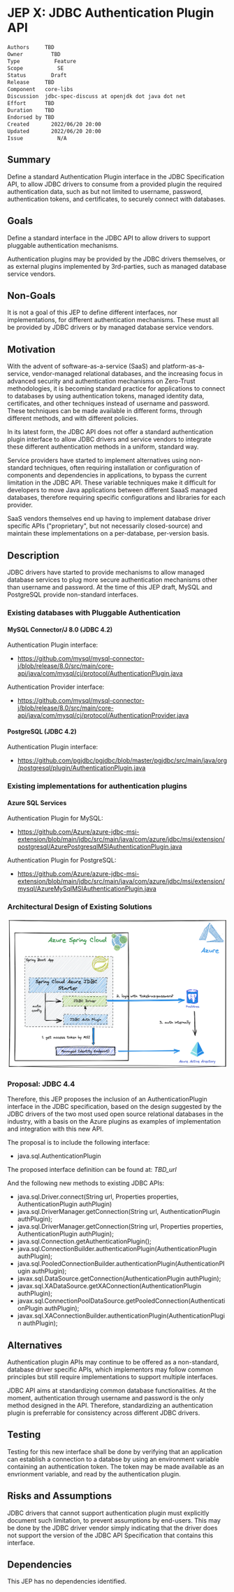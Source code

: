 # JEP X: JDBC Authentication Plugin API

```
Authors     TBD
Owner		  TBD
Type		   Feature
Scope		    SE
Status		  Draft 
Release     TBD
Component   core-libs
Discussion	jdbc-spec-discuss at openjdk dot java dot net 
Effort      TBD
Duration    TBD
Endorsed by TBD
Created		  2022/06/20 20:00 
Updated		  2022/06/20 20:00 
Issue		    N/A
```

Summary
-------

Define a standard Authentication Plugin interface in the JDBC Specification API,
to allow JDBC drivers to consume from a provided plugin the required
authentication data, such as but not limited to username, password,
authentication tokens, and certificates, to securely connect with databases.

Goals
-----

Define a standard interface in the JDBC API to allow drivers to support
pluggable authentication mechanisms.

Authentication plugins may be provided by the JDBC drivers themselves, or as
external plugins implemented by 3rd-parties, such as managed database service
vendors.

Non-Goals
---------

It is not a goal of this JEP to define different interfaces, nor
implementations, for different authentication mechanisms. These must all be
provided by JDBC drivers or by managed database service vendors.

Motivation
----------

With the advent of software-as-a-service (SaaS) and platform-as-a-service,
vendor-managed relational databases, and the increasing focus in advanced
security and authentication mechanisms on Zero-Trust methodologies, it is
becoming standard practice for applications to connect to databases by using
authentication tokens, managed identity data, certificates, and other techniques
instead of username and password. These techniques can be made available in
different forms, through different methods, and with different policies.

In its latest form, the JDBC API does not offer a standard authentication plugin
interface to allow JDBC drivers and service vendors to integrate these different
authentication methods in a uniform, standard way.

Service providers have started to implement alternatives using non-standard
techniques, often requiring installation or configuration of components and
dependencies in applications, to bypass the current limitation in the JDBC API.
These variable techniques make it difficult for developers to move Java
applications between different SaaaS managed databases, therefore requiring
specific configurations and libraries for each provider.

SaaS vendors themselves end up having to implement database driver specific APIs
("proprietary", but not necessarily closed-source) and maintain these
implementations on a per-database, per-version basis.

Description
-----------

JDBC drivers have started to provide mechanisms to allow managed database
services to plug more secure authentication mechanisms other than username and
password. At the time of this JEP draft, MySQL and PostgreSQL provide
non-standard interfaces.

### Existing databases with Pluggable Authentication

#### **MySQL Connector/J 8.0 (JDBC 4.2)**

Authentication Plugin interface:

 * https://github.com/mysql/mysql-connector-j/blob/release/8.0/src/main/core-api/java/com/mysql/cj/protocol/AuthenticationPlugin.java

Authentication Provider interface:

 * https://github.com/mysql/mysql-connector-j/blob/release/8.0/src/main/core-api/java/com/mysql/cj/protocol/AuthenticationProvider.java 

#### **PostgreSQL (JDBC 4.2)**

Authentication Plugin interface:

 * https://github.com/pgjdbc/pgjdbc/blob/master/pgjdbc/src/main/java/org/postgresql/plugin/AuthenticationPlugin.java

### Existing implementations for authentication plugins

#### **Azure SQL Services**

Authentication Plugin for MySQL:

 * https://github.com/Azure/azure-jdbc-msi-extension/blob/main/jdbc/src/main/java/com/azure/jdbc/msi/extension/postgresql/AzurePostgresqlMSIAuthenticationPlugin.java

Authentication Plugin for PostgreSQL:

 * https://github.com/Azure/azure-jdbc-msi-extension/blob/main/jdbc/src/main/java/com/azure/jdbc/msi/extension/mysql/AzureMySqlMSIAuthenticationPlugin.java

### Architectural Design of Existing Solutions

![diagram](./jdbc-auth-design.png "JDBC Auth Design")

### Proposal: JDBC 4.4

Therefore, this JEP proposes the inclusion of an AuthenticationPlugin interface
in the JDBC specification, based on the design suggested by the JDBC drivers of
the two most used open source relational databases in the industry, with a basis
on the Azure plugins as examples of implementation and integration with this new
API.

The proposal is to include the following interface:

 * java.sql.AuthenticationPlugin

The proposed interface definition can be found at: _TBD_url_

And the following new methods to existing JDBC APIs:

 * java.sql.Driver.connect(String url, Properties properties, AuthenticationPlugin authPlugin)
 * java.sql.DriverManager.getConnection(String url, AuthenticationPlugin authPlugin);
 * java.sql.DriverManager.getConnection(String url, Properties properties, AuthenticationPlugin authPlugin);
 * java.sql.Connection.getAuthenticationPlugin();
 * java.sql.ConnectionBuilder.authenticationPlugin(AuthenticationPlugin authPlugin);
 * java.sql.PooledConnectionBuilder.authenticationPlugin(AuthenticationPlugin authPlugin);
 * javax.sql.DataSource.getConnection(AuthenticationPlugin authPlugin);
 * javax.sql.XADataSource.getXAConnection(AuthenticationPlugin authPlugin);
 * javax.sql.ConnectionPoolDataSource.getPooledConnection(AuthenticationPlugin authPlugin);
 * javax.sql.XAConnectionBuilder.authenticationPlugin(AuthenticationPlugin authPlugin);

Alternatives
------------

Authentication plugin APIs may continue to be offered as a non-standard,
database driver specific APIs, which implementors may follow common principles
but still require implementations to support multiple interfaces.

JDBC API aims at standardizing common database functionalities. At the moment,
authentication through username and password is the only method designed in the
API. Therefore, standardizing an authentication plugin is preferrable for
consistency across different JDBC drivers.

Testing
-------

Testing for this new interface shall be done by verifying that an application
can establish a connection to a databse by using an environment variable
containing an authentication token. The token may be made available as an
envrionment variable, and read by the authentication plugin.

Risks and Assumptions
---------------------

JDBC drivers that cannot support authentication plugin must explicitly document
such limitation, to prevent assumptions by end-users. This may be done by the
JDBC driver vendor simply indicating that the driver does not support the
version of the JDBC API Specification that contains this interface.

Dependencies
------------

This JEP has no dependencies identified.
